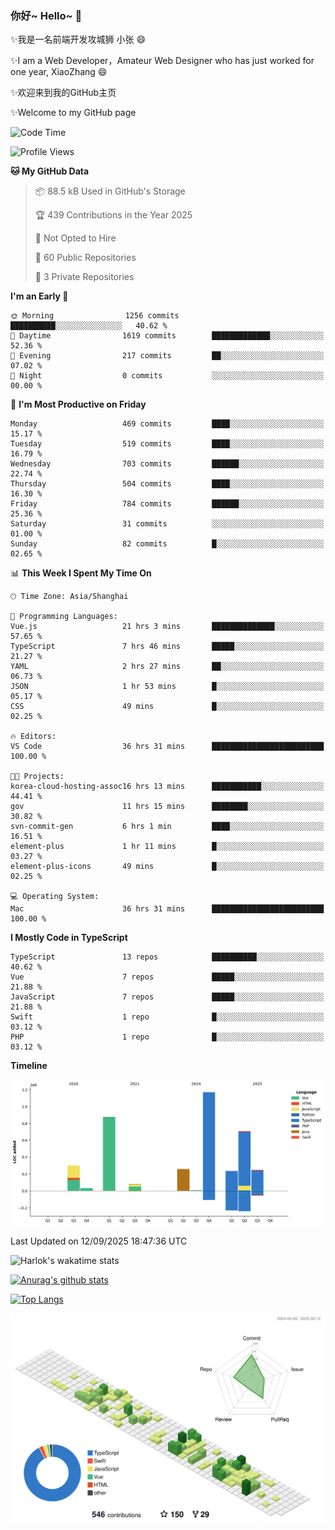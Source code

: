 ### 你好~ Hello~ 👋

✨我是一名前端开发攻城狮 小张 😄

✨I am a Web Developer，Amateur Web Designer who has just worked for one year, XiaoZhang 😄

✨欢迎来到我的GitHub主页

✨Welcome to my GitHub page
<!--
**7148505/7148505** is a ✨ _special_ ✨ repository because its `README.md` (this file) appears on your GitHub profile.

Here are some ideas to get you started:

- 🔭 I’m currently working on ...
- 🌱 I’m currently learning ...
- 👯 I’m looking to collaborate on ...
- 🤔 I’m looking for help with ...
- 💬 Ask me about ...
- 📫 How to reach me: ...
- 😄 Pronouns: ...
- ⚡ Fun fact: ...
-->

<!--START_SECTION:waka-->
![Code Time](http://img.shields.io/badge/Code%20Time-2%2C988%20hrs%2018%20mins-blue)

![Profile Views](http://img.shields.io/badge/Profile%20Views-10-blue)

**🐱 My GitHub Data** 

> 📦 88.5 kB Used in GitHub's Storage 
 > 
> 🏆 439 Contributions in the Year 2025
 > 
> 🚫 Not Opted to Hire
 > 
> 📜 60 Public Repositories 
 > 
> 🔑 3 Private Repositories 
 > 
**I'm an Early 🐤** 

```text
🌞 Morning                1256 commits        ██████████░░░░░░░░░░░░░░░   40.62 % 
🌆 Daytime                1619 commits        █████████████░░░░░░░░░░░░   52.36 % 
🌃 Evening                217 commits         ██░░░░░░░░░░░░░░░░░░░░░░░   07.02 % 
🌙 Night                  0 commits           ░░░░░░░░░░░░░░░░░░░░░░░░░   00.00 % 
```
📅 **I'm Most Productive on Friday** 

```text
Monday                   469 commits         ████░░░░░░░░░░░░░░░░░░░░░   15.17 % 
Tuesday                  519 commits         ████░░░░░░░░░░░░░░░░░░░░░   16.79 % 
Wednesday                703 commits         ██████░░░░░░░░░░░░░░░░░░░   22.74 % 
Thursday                 504 commits         ████░░░░░░░░░░░░░░░░░░░░░   16.30 % 
Friday                   784 commits         ██████░░░░░░░░░░░░░░░░░░░   25.36 % 
Saturday                 31 commits          ░░░░░░░░░░░░░░░░░░░░░░░░░   01.00 % 
Sunday                   82 commits          █░░░░░░░░░░░░░░░░░░░░░░░░   02.65 % 
```


📊 **This Week I Spent My Time On** 

```text
🕑︎ Time Zone: Asia/Shanghai

💬 Programming Languages: 
Vue.js                   21 hrs 3 mins       ██████████████░░░░░░░░░░░   57.65 % 
TypeScript               7 hrs 46 mins       █████░░░░░░░░░░░░░░░░░░░░   21.27 % 
YAML                     2 hrs 27 mins       ██░░░░░░░░░░░░░░░░░░░░░░░   06.73 % 
JSON                     1 hr 53 mins        █░░░░░░░░░░░░░░░░░░░░░░░░   05.17 % 
CSS                      49 mins             █░░░░░░░░░░░░░░░░░░░░░░░░   02.25 % 

🔥 Editors: 
VS Code                  36 hrs 31 mins      █████████████████████████   100.00 % 

🐱‍💻 Projects: 
korea-cloud-hosting-assoc16 hrs 13 mins      ███████████░░░░░░░░░░░░░░   44.41 % 
gov                      11 hrs 15 mins      ████████░░░░░░░░░░░░░░░░░   30.82 % 
svn-commit-gen           6 hrs 1 min         ████░░░░░░░░░░░░░░░░░░░░░   16.51 % 
element-plus             1 hr 11 mins        █░░░░░░░░░░░░░░░░░░░░░░░░   03.27 % 
element-plus-icons       49 mins             █░░░░░░░░░░░░░░░░░░░░░░░░   02.25 % 

💻 Operating System: 
Mac                      36 hrs 31 mins      █████████████████████████   100.00 % 
```

**I Mostly Code in TypeScript** 

```text
TypeScript               13 repos            ██████████░░░░░░░░░░░░░░░   40.62 % 
Vue                      7 repos             █████░░░░░░░░░░░░░░░░░░░░   21.88 % 
JavaScript               7 repos             █████░░░░░░░░░░░░░░░░░░░░   21.88 % 
Swift                    1 repo              █░░░░░░░░░░░░░░░░░░░░░░░░   03.12 % 
PHP                      1 repo              █░░░░░░░░░░░░░░░░░░░░░░░░   03.12 % 
```



**Timeline**

![Lines of Code chart](https://raw.githubusercontent.com/littleCareless/littleCareless/master/assets/bar_graph.png)


 Last Updated on 12/09/2025 18:47:36 UTC
<!--END_SECTION:waka-->
![Harlok's wakatime stats](https://github-readme-stats.vercel.app/api/wakatime?username=littleCareless)

[![Anurag's github stats](https://github-readme-stats.vercel.app/api?username=littleCareless)](https://github.com/anuraghazra/github-readme-stats)

[![Top Langs](https://github-readme-stats.vercel.app/api/top-langs/?username=littleCareless&layout=compact)](https://github.com/anuraghazra/github-readme-stats)

![](./profile-3d-contrib/profile-green-animate.svg)
